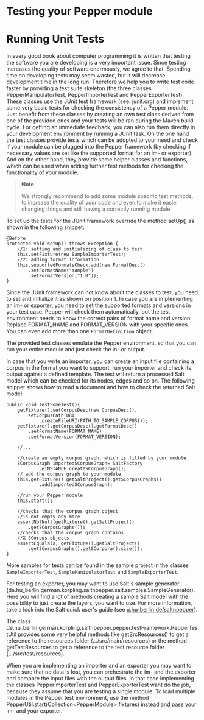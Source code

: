Testing your Pepper module
==========================

Running Unit Tests
==================

In every good book about computer programming it is written that testing the software you are developing is a very important issue. Since testing increases the quality of software enormously, we agree to that. Spending time on developing tests may seem wasted, but it will decrease development time in the long run. Therefore we help you to write test code faster by providing a test suite skeleton (the three classes PepperManipulatorTest, PepperImporterTest and PepperExporterTest). These classes use the JUnit test framework (see: [junit.org](junit.org)) and implement some very basic tests for checking the consistency of a Pepper module. Just benefit from these classes by creating an own test class derived from one of the provided ones and your tests will be ran during the Maven build cycle. For getting an immediate feedback, you can also run them directly in your development environment by running a JUnit task. On the one hand the test classes provide tests which can be adopted to your need and check if your module can be plugged into the Pepper framework (by checking if necessary values are set like the supported format for an im- or exporter). And on the other hand, they provide some helper classes and functions, which can be used when adding further test methods for checking the functionality of your module.

> **Note**
>
> We strongly recommend to add some module specific test methods, to increase the quality of your code and even to make it easier changing things and still having a correctly running module.

To set up the tests for the JUnit framework override the method setUp() as shown in the following snippet:

    @Before
    protected void setUp() throws Exception {
        //1: setting and initializing of class to test
        this.setFixture(new SampleImporterTest);
        //2: adding format information
        this.supportedFormatsCheck.add(new FormatDesc()
            .setFormatName("sample")
            .setFormatVersion("1.0"));
    }                

Since the JUnit framework can not know about the classes to test, you need to set and initialize it as shown on position 1. In case you are implementing an im- or exporter, you need to set the supported formats and versions in your test case. Pepper will check them automatically, but the test environment needs to know the correct pairs of format name and version. Replace FORMAT\_NAME and FORMAT\_VERSION with your specific ones. You can even add more than one `FormatDefinition` object.

The provided test classes emulate the Pepper environment, so that you can run your entire module and just check the in- or output.

In case that you write an importer, you can create an input file containing a corpus in the format you want to support, run your importer and check its output against a defined template. The test will return a processed Salt model which can be checked for its nodes, edges and so on. The following snippet shows how to read a document and how to check the returned Salt model:

    public void testSomeTest(){
        getFixture().setCorpusDesc(new CorpusDesc().
            setCorpusPath(URI
                .createFileURI(PATH_TO_SAMPLE_CORPUS)));
        getFixture().getCorpusDesc().getFormatDesc()
            .setFormatName(FORMAT_NAME)
            .setFormatVersion(FORMAT_VERSION);
        
        //...
        
        //create an empty corpus graph, which is filled by your module 
        SCorpusGraph importedSCorpusGraph= SaltFactory
                .eINSTANCE.createSCorpusGraph();
        // add the corpus graph to your module
        this.getFixture().getSaltProject().getSCorpusGraphs()
                .add(importedSCorpusGraph);
        
        //run your Pepper module
        this.start();
        
        //checks that the corpus graph object 
        //is not empty any more
        assertNotNull(getFixture().getSaltProject()
            .getSCorpusGraphs());
        //checks that the corpus graph contains 
        //X SCorpus objects
        assertEquals(X, getFixture().getSaltProject()
            .getSCorpusGraphs().getSCorpora().size());
    }

More samples for tests can be found in the sample project in the classes `SampleImporterTest`, `SampleManipulatorTest` and `SampleExporterTest`.

For testing an exporter, you may want to use Salt's sample generator (de.hu\_berlin.german.korpling.saltnpepper.salt.samples.SampleGenerator). Here you will find a lot of methods creating a sample Salt model with the possibility to just create the layers, you want to use. For more information, take a look into the Salt quick user's guide (see [u.hu-berlin.de/saltnpepper](u.hu-berlin.de/saltnpepper)).

The class de.hu\_berlin.german.korpling.saltnpepper.pepper.testFramework.PepperTestUtil provides some very helpful methods like getSrcResources() to get a reference to the resources folder (.../src/main/resources) or the method getTestResources to get a reference to the test resource folder (.../src/test/resources).

When you are implementing an importer and an exporter you may want to make sure that no data is lost, you can orchestrate the im- and the exporter and compare the input files with the output files. In that case implementing the classes PepperImporterTest and PepperExporterTest want do the job, because they assume that you are testing a single module. To load multiple modules in the Pepper test environment, use the method PepperUtil.start(Collection\<PepperModule\> fixtures) instead and pass your im- and your exporter.
